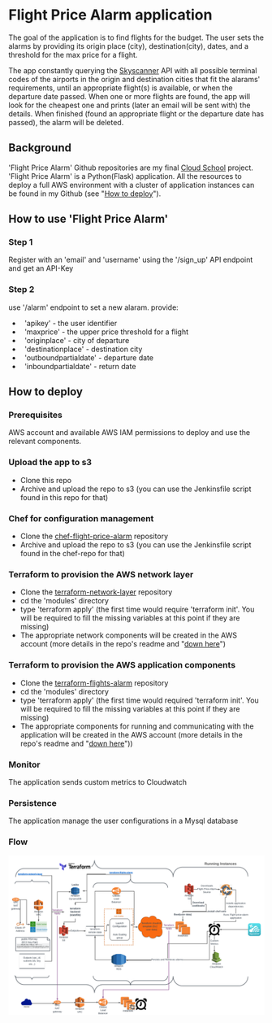 # Flight Price Alarm application
The goal of the application is to find flights for the budget.
The user sets the alarms by providing its origin place (city), destination(city), dates, and a threshold for the max price for a flight.

The app constantly querying the [Skyscanner](https://www.skyscanner.com/) API with all possible terminal codes of the airports in the origin and destination cities that fit the alarams' requirements, until an appropriate flight(s) is available, or when the departure date passed. 
When one or more flights are found, the app will look for the cheapest one and prints (later an email will be sent with) the details.
When finished (found an appropriate flight or the departure date has passed), the alarm will be deleted.

## Background
'Flight Price Alarm' Github repositories are my final [Cloud School](https://www.linkedin.com/company/cloud-school) project.
'Flight Price Alarm' is a Python(Flask) application. All the resources to deploy a full AWS environment with a cluster of application instances can be found in my Github (see "[How to deploy](#deploy)").

## How to use 'Flight Price Alarm'
### Step 1
Register with an 'email' and 'username' using the '/sign_up' API endpoint and get an API-Key

### Step 2
use '/alarm' endpoint to set a new alaram. provide:

-   'apikey' - the user identifier 
-   'maxprice' - the upper price threshold for a flight
-   'originplace' - city of departure
-   'destinationplace' - destination city
-   'outboundpartialdate' - departure date
-   'inboundpartialdate' - return date

## <a name="deploy"></a> How to deploy

### Prerequisites
AWS account and available AWS IAM permissions to deploy and use the relevant components.

### Upload the app to s3
- Clone this repo
- Archive and upload the repo to s3 (you can use the Jenkinsfile script found in this repo for that)

### Chef for configuration management
- Clone the [chef-flight-price-alarm](https://github.com/lightenzm/chef-flight-price-alarm) repository
- Archive and upload the repo to s3 (you can use the Jenkinsfile script found in the chef-repo for that)

### Terraform to provision the AWS network layer
- Clone the [terraform-network-layer](https://github.com/lightenzm/terraform-network-layer) repository
- cd the 'modules' directory
- type 'terraform apply' (the first time would require 'terraform init'. You will be required to fill the missing variables at this point if they are missing)
- The appropriate network components will be created in the AWS account (more details in the repo's readme and "[down here](#flow)")

### Terraform to provision the AWS application components
- Clone the [terraform-flights-alarm](https://github.com/lightenzm/terraform-flights-alarm) repository
- cd the 'modules' directory
- type 'terraform apply' (the first time would required 'terraform init'. You will be required to fill the missing variables at this point if they are missing)
- The appropriate components for running and communicating with the application will be created in the AWS account (more details in the repo's readme and "[down here](#flow)"))

### Monitor
The application sends custom metrics to Cloudwatch

### Persistence
The application manage the user configurations in a Mysql database

### <a name="flow">Flow
![Flow](resources/pics/flights-price-alarm-flow.png)


